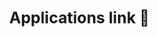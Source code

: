 # Applications link 📎

<!-- put the main index on a host (links are on that) -->
<!-- you can see applications online [here](url) -->

